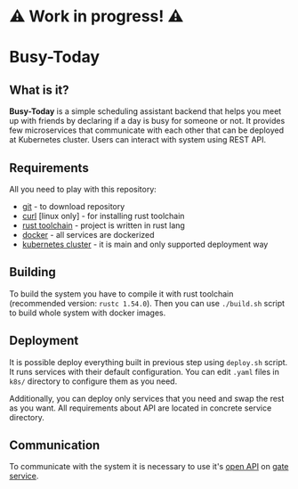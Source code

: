 # :warning: Work in progress! :warning:
# Busy-Today

## What is it?

**Busy-Today** is a simple scheduling assistant backend that helps you
meet up with friends by declaring if a day is busy for someone or not. 
It provides few microservices that communicate with each other that can be
deployed at Kubernetes cluster. Users can interact with system using REST API.

## Requirements

All you need to play with this repository:

- [git](https://git-scm.com/book/en/v2/Getting-Started-Installing-Git) - to download repository
- [curl](https://curl.se/download.html) [linux only] - for installing rust toolchain
- [rust toolchain](https://rustup.rs/) - project is written in rust lang
- [docker](https://docs.docker.com/engine/install/) - all services are dockerized
- [kubernetes cluster](https://kubernetes.io/docs/tasks/tools/) - it is main and only supported deployment way

## Building

To build the system you have to compile it with rust toolchain 
(recommended version: `rustc 1.54.0`). Then you can use `./build.sh`
script to build whole system with docker images.

## Deployment

It is possible deploy everything built in previous step using `deploy.sh` script.
It runs services with their default configuration. 
You can edit `.yaml` files in `k8s/` directory to configure them as you need. 

Additionally, you can deploy only services that you need and swap
the rest as you want. All requirements about API are located in concrete
service directory.

## Communication

To communicate with the system it is necessary to use it's [open API](crates/gate/open_api.yaml) on [gate service](crates/gate).